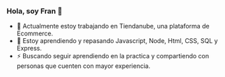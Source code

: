 ### Hola, soy Fran 👋
- 🔭 Actualmente estoy trabajando en Tiendanube, una plataforma de Ecommerce.
- 🌱 Estoy aprendiendo y repasando Javascript, Node, Html, CSS, SQL y Express.
- ⚡ Buscando seguir aprendiendo en la practica y compartiendo con personas que cuenten con mayor experiencia.
